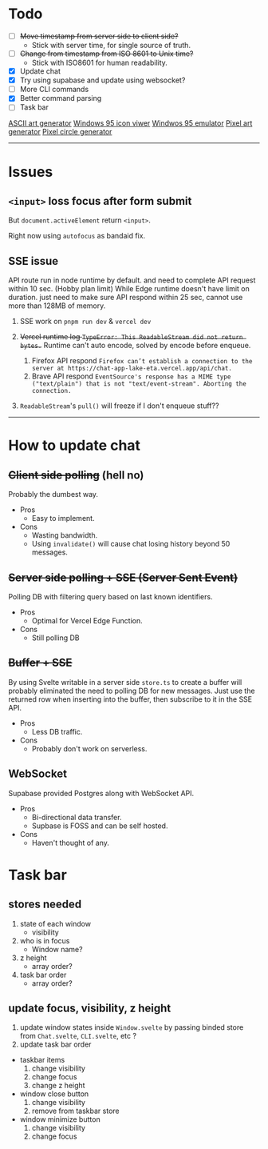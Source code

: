 # Todo
- [ ] ~~Move timestamp from server side to client side?~~
    - Stick with server time, for single source of truth.
- [ ] ~~Change from timestamp from ISO 8601 to Unix time?~~
    - Stick with ISO8601 for human readability.
- [x] Update chat
- [x] Try using supabase and update using websocket?
- [ ] More CLI commands
- [x] Better command parsing
- [ ] Task bar

[ASCII art generator](https://patorjk.com/software/taag/)
[Windows 95 icon viwer](https://win98icons.alexmeub.com/)
[Windwos 95 emulator](https://www.pcjs.org/software/pcx86/sys/windows/win95/4.00.950/)
[Pixel art generator](https://giventofly.github.io/pixelit/)
[Pixel circle generator](https://www.gamergeeks.net/apps/pixel/circle-generator)

---

# Issues
## `<input>` loss focus after form submit
But `document.activeElement` return `<input>`.

Right now using `autofocus` as bandaid fix.

## SSE issue
API route run in node runtime by default. and need to complete API request within 10 sec. (Hobby plan limit)
While Edge runtime doesn't have limit on duration. just need to make sure API respond within 25 sec, cannot use more than 128MB of memory.

1. SSE work on `pnpm run dev` & `vercel dev`
2. ~~Vercel runtime log `TypeError: This ReadableStream did not return bytes.`~~
    Runtime can't auto encode, solved by encode before enqueue.

    1. Firefox API respond `Firefox can’t establish a connection to the server at https://chat-app-lake-eta.vercel.app/api/chat.`
    2. Brave API respond `EventSource's response has a MIME type ("text/plain") that is not "text/event-stream". Aborting the connection.`
3. `ReadableStream`'s `pull()` will freeze if I don't enqueue stuff??

---

# How to update chat
## ~~Client side polling~~ (hell no)
Probably the dumbest way.

- Pros
    - Easy to implement.
- Cons
    - Wasting bandwidth.
    - Using `invalidate()` will cause chat losing history beyond 50 messages.

## ~~Server side polling + SSE (Server Sent Event)~~
Polling DB with filtering query based on last known identifiers.

- Pros
    - Optimal for Vercel Edge Function.
- Cons
    - Still polling DB

## ~~Buffer + SSE~~
By using Svelte writable in a server side `store.ts` to create a buffer will probably eliminated the need to polling DB for new messages.
Just use the returned row when inserting into the buffer, then subscribe to it in the SSE API.

- Pros
    - Less DB traffic.
- Cons
    - Probably don't work on serverless.

## WebSocket
Supabase provided Postgres along with WebSocket API.

- Pros
    - Bi-directional data transfer.
    - Supbase is FOSS and can be self hosted.
- Cons
    - Haven't thought of any.

# Task bar
## stores needed
1. state of each window
    - visibility
2. who is in focus
    - Window name?
3. z height
    - array order?
4. task bar order
    - array order?

## update focus, visibility, z height
1. update window states inside `Window.svelte` by passing binded store from `Chat.svelte`, `CLI.svelte`, etc ?
2. update task bar order 

- taskbar items
    1. change visibility
    2. change focus
    3. change z height
- window close button
    1. change visibility
    2. remove from taskbar store
- window minimize button
    1. change visibility
    2. change focus
